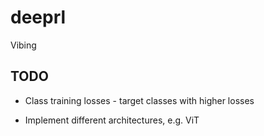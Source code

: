 # deeprl
Vibing

## TODO
- Class training losses - target classes with higher losses

- Implement different architectures, e.g. ViT